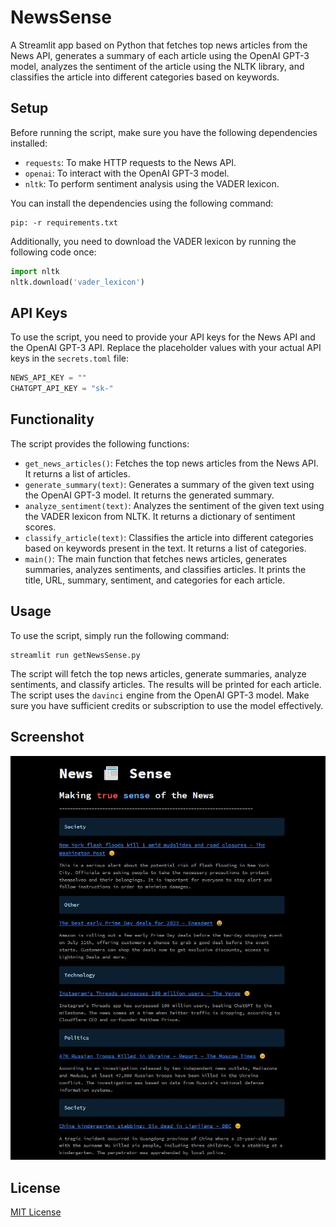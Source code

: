 # NewsSense
A Streamlit app based on Python that fetches top news articles from the News API, generates a summary of each article using the OpenAI GPT-3 model, analyzes the sentiment of the article using the NLTK library, and classifies the article into different categories based on keywords.

## Setup
Before running the script, make sure you have the following dependencies installed:
- `requests`: To make HTTP requests to the News API.
- `openai`: To interact with the OpenAI GPT-3 model.
- `nltk`: To perform sentiment analysis using the VADER lexicon.

You can install the dependencies using the following command:
```
pip: -r requirements.txt
```

Additionally, you need to download the VADER lexicon by running the following code once:
```python
import nltk
nltk.download('vader_lexicon')
```

## API Keys
To use the script, you need to provide your API keys for the News API and the OpenAI GPT-3 API. Replace the placeholder values with your actual API keys in the `secrets.toml` file:
```python
NEWS_API_KEY = ""
CHATGPT_API_KEY = "sk-"
```

## Functionality
The script provides the following functions:
- `get_news_articles()`: Fetches the top news articles from the News API. It returns a list of articles.
- `generate_summary(text)`: Generates a summary of the given text using the OpenAI GPT-3 model. It returns the generated summary.
- `analyze_sentiment(text)`: Analyzes the sentiment of the given text using the VADER lexicon from NLTK. It returns a dictionary of sentiment scores.
- `classify_article(text)`: Classifies the article into different categories based on keywords present in the text. It returns a list of categories.
- `main()`: The main function that fetches news articles, generates summaries, analyzes sentiments, and classifies articles. It prints the title, URL, summary, sentiment, and categories for each article.

## Usage
To use the script, simply run the following command:
```
streamlit run getNewsSense.py
```
The script will fetch the top news articles, generate summaries, analyze sentiments, and classify articles. The results will be printed for each article. The script uses the `davinci` engine from the OpenAI GPT-3 model. Make sure you have sufficient credits or subscription to use the model effectively.

## Screenshot
![Screenshot](screenshot.JPG)

## License
[MIT License](https://github.com/tanmaychk/news-sense/blob/main/LICENSE)
